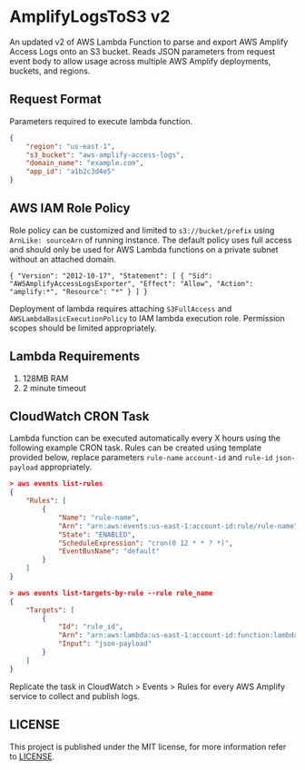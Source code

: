 # AmplifyLogsToS3 v2

An updated v2 of AWS Lambda Function to parse and export AWS Amplify Access Logs onto an S3 bucket. Reads JSON parameters from request event body to allow usage across multiple AWS Amplify deployments, buckets, and regions.

## Request Format

Parameters required to execute lambda function.

```json
{
    "region": "us-east-1",
    "s3_bucket": "aws-amplify-access-logs",
    "domain_name": "example.com",
    "app_id": "a1b2c3d4e5"
}
```

## AWS IAM Role Policy

Role policy can be customized and limited to `s3://bucket/prefix` using `ArnLike: sourceArn` of running instance. The default policy uses full access and should only be used for AWS Lambda functions on a private subnet without an attached domain.

`{
    "Version": "2012-10-17",
    "Statement": [
        {
            "Sid": "AWSAmplifyAccessLogsExporter",
            "Effect": "Allow",
            "Action": "amplify:*",
            "Resource": "*"
        }
    ]
}`

Deployment of lambda requires attaching `S3FullAccess` and `AWSLambdaBasicExecutionPolicy` to IAM lambda execution role. Permission scopes should be limited appropriately.

## Lambda Requirements 

1. 128MB RAM
2. 2 minute timeout

## CloudWatch CRON Task

Lambda function can be executed automatically every X hours using the following example CRON task. Rules can be created using template provided below, replace parameters `rule-name` `account-id` and `rule-id` `json-payload` appropriately.

```json
> aws events list-rules
{
    "Rules": [
        {
            "Name": "rule-name",
            "Arn": "arn:aws:events:us-east-1:account-id:rule/rule-name",
            "State": "ENABLED",
            "ScheduleExpression": "cron(0 12 * * ? *)",
            "EventBusName": "default"
        }
    ]
}
```

```json
> aws events list-targets-by-rule --rule rule_name 
{
    "Targets": [
        {
            "Id": "rule_id",
            "Arn": "arn:aws:lambda:us-east-1:account-id:function:lambda-function-name",
            "Input": "json-payload"
        }
    ]
}
```

Replicate the task in CloudWatch > Events > Rules for every AWS Amplify service to collect and publish logs.

## LICENSE

This project is published under the MIT license, for more information refer to [LICENSE](LICENSE).
